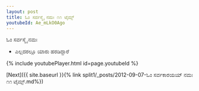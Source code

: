 ```yaml
---
layout: post
title: ಓಂ ಸರ್ವಸ್ಮೈ ನಮಃ ೧೧ ಟೈಮ್ಸ್
youtubeId: Ae_mLkO0Ago
---
```

 
 
 ಓಂ ಸರ್ವಸ್ಮೈ ನಮಃ  
 
 -  ಎಲ್ಲದರಲ್ಲೂ ಯಾರು ಹರಡಿದ್ದಾರೆ 
 
  
 
  
 
 
 
 
 
 


{% include youtubePlayer.html id=page.youtubeId %}
 
[Next]({{ site.baseurl }}{% link  split1/_posts/2012-09-07-ಓಂ ಸರ್ವಕಾರಯಯ್ ನಮಃ ೧೧ ಟೈಮ್ಸ್.md%})
 
